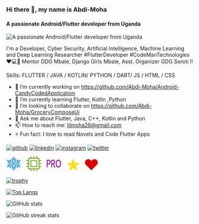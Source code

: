 ### Hi there 👋, my name is Abdi-Moha
#### A passionate Android/Flutter developer from Uganda
![A passionate Android/Flutter developer from Uganda](https://pbs.twimg.com/profile_images/1391330918741299202/tRTNGnzb_400x400.jpg)

I'm a Developer, Cyber Security, Artificial Intelligence, Machine Learning and Deep Learning Researcher #FlutterDeveloper #CodeManTechnologies❤💻📲
Mentor GDG Mbale, Django Girls Mbale, Asst. Organizer GDG Soroti !!

Skills: FLUTTER / JAVA / KOTLIN/ PYTHON / DART/ JS / HTML / CSS

- 🔭 I’m currently working on https://github.com/Abdi-Moha/Android-CandyCodedApplication 
- 🌱 I’m currently learning Flutter, Kotlin ,Python 
- 👯 I’m looking to collaborate on https://github.com/Abdi-Moha/GroceryComposeUi 
- 💬 Ask me about Flutter, Java, C++, Kotlin and Python 
- 📫 How to reach me: lilmoha26@gmail.com
- ⚡ Fun fact: I love to read Novels and Code Flutter Apps


[<img src='https://cdn.jsdelivr.net/npm/simple-icons@3.0.1/icons/github.svg' alt='github' height='40'>](https://github.com/abdi-moha)  [<img src='https://cdn.jsdelivr.net/npm/simple-icons@3.0.1/icons/linkedin.svg' alt='linkedin' height='40'>](https://www.linkedin.com/in/abdi-moha-08477b124/)  [<img src='https://cdn.jsdelivr.net/npm/simple-icons@3.0.1/icons/instagram.svg' alt='instagram' height='40'>](https://www.instagram.com/prince_abdiz?r=nametag/)  [<img src='https://cdn.jsdelivr.net/npm/simple-icons@3.0.1/icons/twitter.svg' alt='twitter' height='40'>](https://twitter.com/abdimoha26) 

<a href='https://archiveprogram.github.com/'><img src='https://raw.githubusercontent.com/acervenky/animated-github-badges/master/assets/acbadge.gif' width='40' height='40'></a> <a href='https://docs.github.com/en/developers'><img src='https://raw.githubusercontent.com/acervenky/animated-github-badges/master/assets/devbadge.gif' width='40' height='40'></a> <a href='https://github.com/pricing'><img src='https://raw.githubusercontent.com/acervenky/animated-github-badges/master/assets/pro.gif' width='40' height='40'></a> <a href='https://stars.github.com/'><img src='https://raw.githubusercontent.com/acervenky/animated-github-badges/master/assets/starbadge.gif' width='35' height='35'></a> <a href='https://docs.github.com/en/github/supporting-the-open-source-community-with-github-sponsors'><img src='https://raw.githubusercontent.com/acervenky/animated-github-badges/master/assets/sponsorbadge.gif' width='35' height='35'></a> 

[![trophy](https://github-profile-trophy.vercel.app/?username=abdi-moha)](https://github.com/ryo-ma/github-profile-trophy)

[![Top Langs](https://github-readme-stats.vercel.app/api/top-langs/?username=abdi-moha)](https://github.com/anuraghazra/github-readme-stats)

![GitHub stats](https://github-readme-stats.vercel.app/api?username=abdi-moha&show_icons=true)  

![GitHub streak stats](https://github-readme-streak-stats.herokuapp.com/?user=abdi-moha)  
